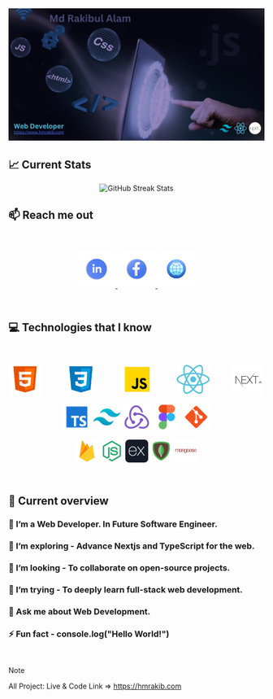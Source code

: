 <a href="https://hrmrakib.vercel.app" target="_blank">
  
  <img src="https://github.com/hrmrakib/hrmrakib/blob/main/images/web_developer.png" alt="devloper"/>
   
</a> 

  
## :chart_with_upwards_trend: Current Stats

<p align="center">
  <img src="https://github-readme-streak-stats.herokuapp.com?user=hrmrakib&theme=react&hide_border=true&background=0D1117&stroke=0D1117&fire=FF1CF7&sideLabels=00F0FF&currStreakNum=FF1CF7&ring=FF1CF7&currStreakLabel=FF1CF7&sideNums=00F0FF" alt="GitHub Streak Stats" />
</p>


## :mailbox: Reach me out

<br />

<p align="center">
  <a href="https://www.linkedin.com/in/hrmrakib">
    <img height="75" src="https://github.com/hrmrakib/hrmrakib/blob/main/images/10464412.png" alt="LinkedIn">
  </a>
  <a href="https://www.facebook.com/hrmrakib">
    <img height="75" src="https://github.com/hrmrakib/hrmrakib/blob/main/images/10464408.png" alt="Facebook">
  </a>
  <a href="https://hrmrakib.vercel.app">
    <img height="75" src="https://github.com/hrmrakib/hrmrakib/blob/main/images/web.png" alt="Website">
  </a>
</p>


<br />

## :computer: Technologies that I know

<br>
<p align="center" style="display:flex; align-items:center; justify-content:space-between; gap:60">
<img height="65" src="https://github.com/hrmrakib/hrmrakib/blob/main/images/tech/html.png"/>
<img height="65" src="https://github.com/hrmrakib/hrmrakib/blob/main/images/tech/css.png"/>
<img height="65" src="https://github.com/hrmrakib/hrmrakib/blob/main/images/tech/javascript.png"/>
<img height="65" src="https://github.com/hrmrakib/hrmrakib/blob/main/images/tech/reactjs.png"/>
<img height="65" src="https://github.com/hrmrakib/hrmrakib/blob/main/images/tech/nextjs.png"/>


</p>

<p align="center">
<img height="55" src="https://github.com/hrmrakib/hrmrakib/blob/main/images/tech/typescript.png"/>
<img height="55" src="https://github.com/hrmrakib/hrmrakib/blob/main/images/tech/tailwind.png"/>
<img height="55" src="https://github.com/hrmrakib/hrmrakib/blob/main/images/tech/redux.png"/>
<img height="55" src="https://github.com/hrmrakib/hrmrakib/blob/main/images/tech/figma.png"/>
<img height="55" src="https://github.com/hrmrakib/hrmrakib/blob/main/images/tech/git.png"/>
</p>

<p align="center">
<img height="45" src="https://github.com/hrmrakib/hrmrakib/blob/main/images/tech/firebase.webp"/>
<img height="45" src="https://github.com/hrmrakib/hrmrakib/blob/main/images/tech/nodejs.png"/>
<img height="45" src="https://github.com/hrmrakib/hrmrakib/blob/main/images/tech/express.png" "Expressjs"/>
<img height="45" src="https://github.com/hrmrakib/hrmrakib/blob/main/images/tech/mongodb.png"/>
<img height="45" src="https://github.com/hrmrakib/hrmrakib/blob/main/images/tech/mongoose.png"/>

</p>

<p align="center"> 

</p><br/>

## :eyes: Current overview

### 🔭 I’m a Web Developer. In Future Software Engineer.
### 🌱 I’m exploring - Advance Nextjs and TypeScript for the web. 
### 👯 I’m looking - To collaborate on open-source projects. 
### 🤔 I’m trying - To deeply learn full-stack web development. 
### 💬 Ask me about Web Development.
### ⚡ Fun fact - console.log("Hello World!")

<br />

> [!NOTE]
> All Project: Live & Code Link => https://hmrakib.com
